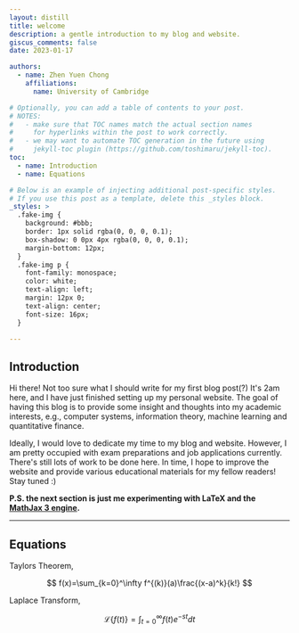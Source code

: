 ```yaml
---
layout: distill
title: welcome
description: a gentle introduction to my blog and website.
giscus_comments: false
date: 2023-01-17

authors:
  - name: Zhen Yuen Chong
    affiliations:
      name: University of Cambridge

# Optionally, you can add a table of contents to your post.
# NOTES:
#   - make sure that TOC names match the actual section names
#     for hyperlinks within the post to work correctly.
#   - we may want to automate TOC generation in the future using
#     jekyll-toc plugin (https://github.com/toshimaru/jekyll-toc).
toc:
  - name: Introduction
  - name: Equations

# Below is an example of injecting additional post-specific styles.
# If you use this post as a template, delete this _styles block.
_styles: >
  .fake-img {
    background: #bbb;
    border: 1px solid rgba(0, 0, 0, 0.1);
    box-shadow: 0 0px 4px rgba(0, 0, 0, 0.1);
    margin-bottom: 12px;
  }
  .fake-img p {
    font-family: monospace;
    color: white;
    text-align: left;
    margin: 12px 0;
    text-align: center;
    font-size: 16px;
  }

---
```

## Introduction

Hi there! Not too sure what I should write for my first blog post(?) It's 2am here, and I have just finished setting up my personal website. The goal of having this blog is to provide some insight and thoughts into my academic interests, e.g., computer systems, information theory, machine learning and quantitative finance.

Ideally, I would love to dedicate my time to my blog and website. However, I am pretty occupied with exam preparations and job applications currently. There's still lots of work to be done here. In time, I hope to improve the website and provide various educational materials for my fellow readers! Stay tuned :)

**P.S. the next section is just me experimenting with LaTeX and the [MathJax 3 engine](https://docs.mathjax.org/en/latest/index.html).**

***
## Equations

Taylors Theorem,

$$
f(x)=\sum_{k=0}^\infty f^{(k)}(a)\frac{(x-a)^k}{k!}
$$

Laplace Transform,

$$
\mathcal{L}\{f(t)\}=\int_{t=0}^{\infty}f(t)e^{-st}dt
$$